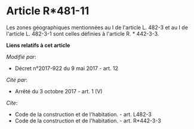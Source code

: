 # Article R*481-11

Les zones géographiques mentionnées au I de l'article    L. 482-3 et au I de l'article L. 482-3-1 sont celles définies à
l'article R. * 442-3-3.

**Liens relatifs à cet article**

_Modifié par_:

  - Décret n°2017-922 du 9 mai 2017 - art. 12

_Cité par_:

  - Arrêté du 3 octobre 2017 - art. 1 (V)

_Cite_:

  - Code de la construction et de l'habitation. - art. L482-3
  - Code de la construction et de l'habitation. - art. R*442-3-3
